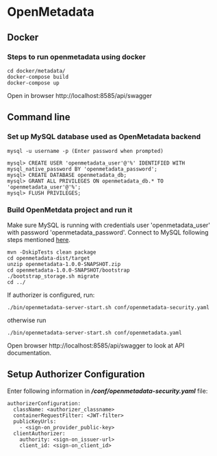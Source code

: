 # OpenMetadata

## Docker
### Steps to run openmetadata using docker
```shell
cd docker/metadata/
docker-compose build
docker-compose up
```
Open in browser http://localhost:8585/api/swagger

## Command line
### Set up MySQL database used as OpenMetadata backend
```shell
mysql -u username -p (Enter password when prompted)

mysql> CREATE USER 'openmetadata_user'@'%' IDENTIFIED WITH mysql_native_password BY 'openmetadata_password';
mysql> CREATE DATABASE openmetadata_db;
mysql> GRANT ALL PRIVILEGES ON openmetadata_db.* TO 'openmetadata_user'@'%';
mysql> FLUSH PRIVILEGES;
```

### Build OpenMetdata project and run it
Make sure MySQL is running with credentials user 'openmetadata_user' with password 'openmetadata_password'.
Connect to MySQL following steps mentioned [here](#steps-to-connect-mysql).


```shells
mvn -DskipTests clean package
cd openmetadata-dist/target
unzip openmetadata-1.0.0-SNAPSHOT.zip
cd openmetadata-1.0.0-SNAPSHOT/bootstrap
./bootstrap_storage.sh migrate
cd ../
```
If authorizer is configured, run:
```
./bin/openmetadata-server-start.sh conf/openmetadata-security.yaml
```
otherwise run
```
./bin/openmetadata-server-start.sh conf/openmetadata.yaml
```
Open browser http://localhost:8585/api/swagger to look at API documentation.

## Setup Authorizer Configuration
Enter following information in ***/conf/openmetadata-security.yaml*** file:
```
authorizerConfiguration:
  className: <authorizer_classname>
  containerRequestFilter: <JWT-filter>
  publicKeyUrls:
    - <sign-on_provider_public-key>
  clientAuthorizer:
    authority: <sign-on_issuer-url>
    client_id: <sign-on_client_id>
```

